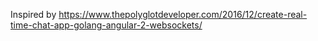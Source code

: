 Inspired by https://www.thepolyglotdeveloper.com/2016/12/create-real-time-chat-app-golang-angular-2-websockets/